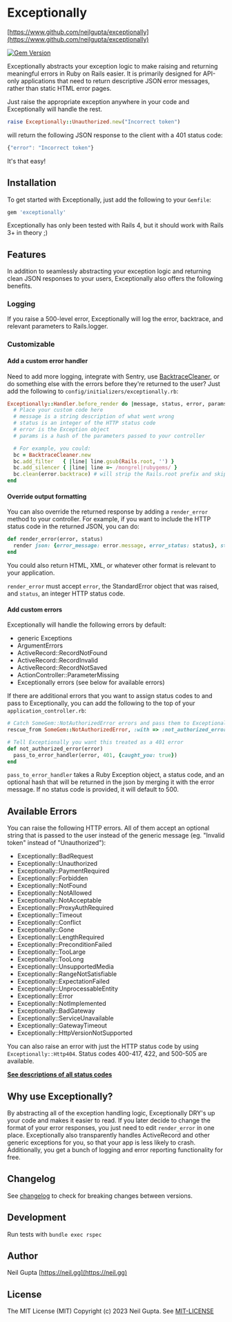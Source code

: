 # Exceptionally

[https://www.github.com/neilgupta/exceptionally](https://www.github.com/neilgupta/exceptionally)

[![Gem Version](https://badge.fury.io/rb/exceptionally.png)](http://badge.fury.io/rb/exceptionally)

Exceptionally abstracts your exception logic to make raising and returning meaningful errors in Ruby on Rails easier. It is primarily designed for API-only applications that need to return descriptive JSON error messages, rather than static HTML error pages.

Just raise the appropriate exception anywhere in your code and Exceptionally will handle the rest.

```ruby
raise Exceptionally::Unauthorized.new("Incorrect token")
```

will return the following JSON response to the client with a 401 status code: 

```javascript
{"error": "Incorrect token"}
```

It's that easy!

## Installation

To get started with Exceptionally, just add the following to your `Gemfile`:

```ruby
gem 'exceptionally'
```

Exceptionally has only been tested with Rails 4, but it should work with Rails 3+ in theory ;)

## Features

In addition to seamlessly abstracting your exception logic and returning clean JSON responses to your users, Exceptionally also offers the following benefits.

### Logging

If you raise a 500-level error, Exceptionally will log the error, backtrace, and relevant parameters to Rails.logger.

### Customizable

#### Add a custom error handler

Need to add more logging, integrate with Sentry, use [BacktraceCleaner](http://api.rubyonrails.org/classes/ActiveSupport/BacktraceCleaner.html), or do something else with the errors before they're returned to the user? Just add the following to `config/initializers/exceptionally.rb`:

```ruby
Exceptionally::Handler.before_render do |message, status, error, params|
  # Place your custom code here
  # message is a string description of what went wrong
  # status is an integer of the HTTP status code
  # error is the Exception object
  # params is a hash of the parameters passed to your controller

  # For example, you could:
  bc = BacktraceCleaner.new
  bc.add_filter   { |line| line.gsub(Rails.root, '') }
  bc.add_silencer { |line| line =~ /mongrel|rubygems/ }
  bc.clean(error.backtrace) # will strip the Rails.root prefix and skip any lines from mongrel or rubygems from your backtrace
end
```

#### Override output formatting

You can also override the returned response by adding a `render_error` method to your controller. For example, if you want to include the HTTP status code in the returned JSON, you can do:

```ruby
def render_error(error, status)
  render json: {error_message: error.message, error_status: status}, status: status
end
```

You could also return HTML, XML, or whatever other format is relevant to your application.

`render_error` must accept `error`, the StandardError object that was raised, and `status`, an integer HTTP status code.

#### Add custom errors

Exceptionally will handle the following errors by default:

* generic Exceptions
* ArgumentErrors
* ActiveRecord::RecordNotFound
* ActiveRecord::RecordInvalid
* ActiveRecord::RecordNotSaved
* ActionController::ParameterMissing
* Exceptionally errors (see below for available errors)

If there are additional errors that you want to assign status codes to and pass to Exceptionally, you can add the following to the top of your `application_controller.rb`:

```ruby
# Catch SomeGem::NotAuthorizedError errors and pass them to Exceptionally
rescue_from SomeGem::NotAuthorizedError, :with => :not_authorized_error

# Tell Exceptionally you want this treated as a 401 error
def not_authorized_error(error)
  pass_to_error_handler(error, 401, {caught_you: true})
end
```

`pass_to_error_handler` takes a Ruby Exception object, a status code, and an optional hash that will be returned in the json by merging it with the error message. If no status code is provided, it will default to 500.

## Available Errors

You can raise the following HTTP errors. All of them accept an optional string that is passed to the user instead of the generic message (eg. "Invalid token" instead of "Unauthorized"):

* Exceptionally::BadRequest
* Exceptionally::Unauthorized
* Exceptionally::PaymentRequired
* Exceptionally::Forbidden
* Exceptionally::NotFound
* Exceptionally::NotAllowed
* Exceptionally::NotAcceptable
* Exceptionally::ProxyAuthRequired
* Exceptionally::Timeout
* Exceptionally::Conflict
* Exceptionally::Gone
* Exceptionally::LengthRequired
* Exceptionally::PreconditionFailed
* Exceptionally::TooLarge
* Exceptionally::TooLong
* Exceptionally::UnsupportedMedia
* Exceptionally::RangeNotSatisfiable
* Exceptionally::ExpectationFailed
* Exceptionally::UnprocessableEntity
* Exceptionally::Error
* Exceptionally::NotImplemented
* Exceptionally::BadGateway
* Exceptionally::ServiceUnavailable
* Exceptionally::GatewayTimeout
* Exceptionally::HttpVersionNotSupported

You can also raise an error with just the HTTP status code by using `Exceptionally::Http404`. Status codes 400-417, 422, and 500-505 are available.

**[See descriptions of all status codes](http://www.w3.org/Protocols/rfc2616/rfc2616-sec10.html)**

## Why use Exceptionally?

By abstracting all of the exception handling logic, Exceptionally DRY's up your code and makes it easier to read. If you later decide to change the format of your error responses, you just need to edit `render_error` in one place. Exceptionally also transparently handles ActiveRecord and other generic exceptions for you, so that your app is less likely to crash. Additionally, you get a bunch of logging and error reporting functionality for free.

## Changelog

See [changelog](https://github.com/neilgupta/exceptionally/blob/master/CHANGELOG.md) to check for breaking changes between versions.

## Development

Run tests with `bundle exec rspec`

## Author

Neil Gupta [https://neil.gg](https://neil.gg)

## License

The MIT License (MIT) Copyright (c) 2023 Neil Gupta. See [MIT-LICENSE](https://raw.github.com/neilgupta/exceptionally/master/MIT-LICENSE)
